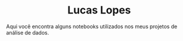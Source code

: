 <h1 align="center"> Lucas Lopes </h1>
Aqui você encontra alguns notebooks utilizados nos meus projetos de análise de dados.
